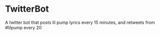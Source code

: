 # TwitterBot

A twitter bot that posts lil pump lyrics every 15 minutes, and retweets from #lilpump every 20